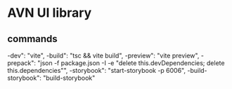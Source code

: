 # AVN UI library

## commands

-dev": "vite",
-build": "tsc && vite build",
-preview": "vite preview",
-prepack": "json -f package.json -I -e \"delete this.devDependencies; delete this.dependencies\"",
-storybook": "start-storybook -p 6006",
-build-storybook": "build-storybook"

